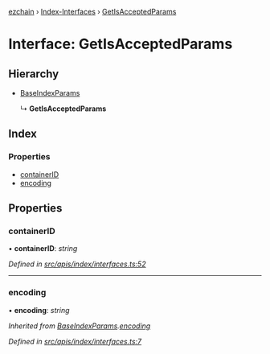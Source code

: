 [ezchain](../README.md) › [Index-Interfaces](../modules/index_interfaces.md) › [GetIsAcceptedParams](index_interfaces.getisacceptedparams.md)

# Interface: GetIsAcceptedParams

## Hierarchy

* [BaseIndexParams](index_interfaces.baseindexparams.md)

  ↳ **GetIsAcceptedParams**

## Index

### Properties

* [containerID](index_interfaces.getisacceptedparams.md#containerid)
* [encoding](index_interfaces.getisacceptedparams.md#encoding)

## Properties

###  containerID

• **containerID**: *string*

*Defined in [src/apis/index/interfaces.ts:52](https://github.com/EZChain-core/ezchainjs/blob/5511161/src/apis/index/interfaces.ts#L52)*

___

###  encoding

• **encoding**: *string*

*Inherited from [BaseIndexParams](index_interfaces.baseindexparams.md).[encoding](index_interfaces.baseindexparams.md#encoding)*

*Defined in [src/apis/index/interfaces.ts:7](https://github.com/EZChain-core/ezchainjs/blob/5511161/src/apis/index/interfaces.ts#L7)*
